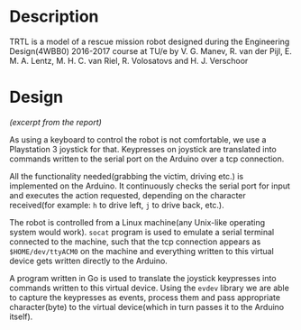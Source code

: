 # Description
TRTL is a model of a rescue mission robot designed during the Engineering Design(4WBB0) 2016-2017 course at TU/e by V. G. Manev, R. van der Pijl, E. M. A. Lentz, M. H. C. van Riel, R. Volosatovs and H. J. Verschoor

# Design
_(excerpt from the report)_

As using a keyboard to control the robot is not comfortable, we use a Playstation 3 joystick for that. Keypresses on joystick are translated into commands written to the serial port on the Arduino over a tcp connection.

All the functionality needed(grabbing the victim, driving etc.) is implemented on the Arduino. It continuously checks the serial port for input and executes the action requested, depending on the character received(for example: `h` to drive left, `j` to drive back, etc.).

The robot is controlled from a Linux machine(any Unix-like operating system would work). `socat` program is used to emulate a serial terminal connected to the machine, such that the tcp connection appears as `$HOME/dev/ttyACM0` on the machine and everything written to this virtual device gets written directly to the Arduino.

A program written in Go is used to translate the joystick keypresses into commands written to this virtual device. Using the `evdev` library we are able to capture the keypresses as events, process them and pass appropriate character(byte) to the virtual device(which in turn passes it to the Arduino itself).
